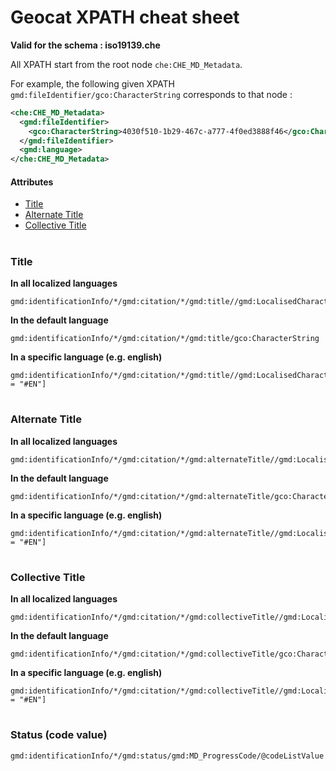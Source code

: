 # Geocat XPATH cheat sheet
**Valid for the schema : iso19139.che**

All XPATH start from the root node `che:CHE_MD_Metadata`. 

For example, the following given XPATH `gmd:fileIdentifier/gco:CharacterString` corresponds to that node :
```xml
<che:CHE_MD_Metadata>
  <gmd:fileIdentifier>
    <gco:CharacterString>4030f510-1b29-467c-a777-4f0ed3888f46</gco:CharacterString>
  </gmd:fileIdentifier>
  <gmd:language>
</che:CHE_MD_Metadata>
```

#### Attributes
* [Title](#title)
* [Alternate Title](#alternate-title)
* [Collective Title](#collective-title)

# 
### Title
**In all localized languages**
```
gmd:identificationInfo/*/gmd:citation/*/gmd:title//gmd:LocalisedCharacterString
```
**In the default language**
```
gmd:identificationInfo/*/gmd:citation/*/gmd:title/gco:CharacterString
```
**In a specific language (e.g. english)**
```
gmd:identificationInfo/*/gmd:citation/*/gmd:title//gmd:LocalisedCharacterString[locale = "#EN"]
```

# 
### Alternate Title
**In all localized languages**
```
gmd:identificationInfo/*/gmd:citation/*/gmd:alternateTitle//gmd:LocalisedCharacterString
```
**In the default language**
```
gmd:identificationInfo/*/gmd:citation/*/gmd:alternateTitle/gco:CharacterString
```
**In a specific language (e.g. english)**
```
gmd:identificationInfo/*/gmd:citation/*/gmd:alternateTitle//gmd:LocalisedCharacterString[locale = "#EN"]
```

# 
### Collective Title
**In all localized languages**
```
gmd:identificationInfo/*/gmd:citation/*/gmd:collectiveTitle//gmd:LocalisedCharacterString
```
**In the default language**
```
gmd:identificationInfo/*/gmd:citation/*/gmd:collectiveTitle/gco:CharacterString
```
**In a specific language (e.g. english)**
```
gmd:identificationInfo/*/gmd:citation/*/gmd:collectiveTitle//gmd:LocalisedCharacterString[locale = "#EN"]
```

# 
### Status (code value)
```
gmd:identificationInfo/*/gmd:status/gmd:MD_ProgressCode/@codeListValue
```
